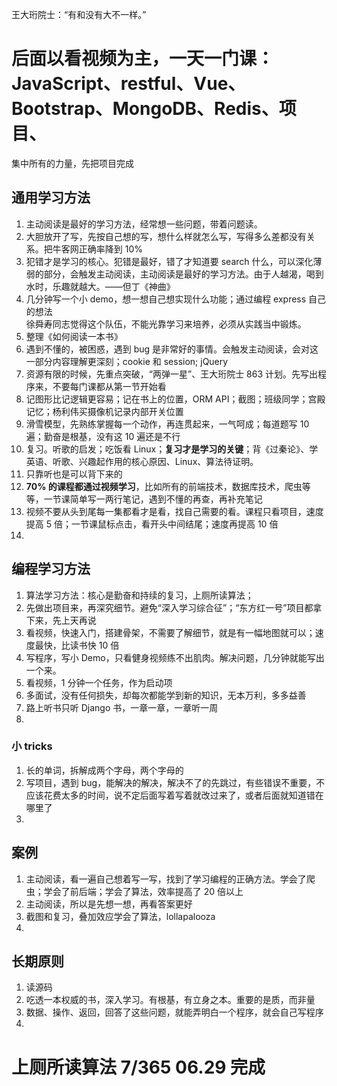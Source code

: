 
王大珩院士：“有和没有大不一样。”  
# 后面以看视频为主，一天一门课：JavaScript、restful、Vue、Bootstrap、MongoDB、Redis、项目、
集中所有的力量，先把项目完成

## 通用学习方法
1. 主动阅读是最好的学习方法，经常想一些问题，带着问题读。
2. 大胆放开了写，先按自己想的写，想什么样就怎么写，写得多么差都没有关系。把牛客网正确率降到 10%  
3. 犯错才是学习的核心。犯错是最好，错了才知道要 search 什么，可以深化薄弱的部分，会触发主动阅读，主动阅读是最好的学习方法。由于人越渴，喝到水时，乐趣就越大。——但丁《神曲》
4. 几分钟写一个小 demo，想一想自己想实现什么功能；通过编程 express 自己的想法  
徐舜寿同志觉得这个队伍，不能光靠学习来培养，必须从实践当中锻炼。  
4. 整理《如何阅读一本书》
5. 遇到不懂的，被困惑，遇到 bug 是非常好的事情。会触发主动阅读，会对这一部分内容理解更深刻；cookie 和 session; jQuery 
6. 资源有限的时候，先重点突破，“两弹一星”、王大珩院士 863 计划。先写出程序来，不要每门课都从第一节开始看
7. 记图形比记逻辑更容易；记在书上的位置，ORM API；截图；班级同学；宫殿记忆；杨利伟买摄像机记录内部开关位置  
8. 滑雪模型，先熟练掌握每一个动作，再连贯起来，一气呵成；每道题写 10 遍；勤奋是根基，没有这 10 遍还是不行    
9. 复习。听歌的启发；吃饭看 Linux；**复习才是学习的关键**；背《过秦论》、学英语、听歌、兴趣起作用的核心原因、Linux、算法待证明。  
10. 只靠听也是可以背下来的  
11. **70% 的课程都通过视频学习**，比如所有的前端技术，数据库技术，爬虫等等，一节课简单写一两行笔记，遇到不懂的再查，再补充笔记
12. 视频不要从头到尾每一集都看才是看，找自己需要的看。课程只看项目，速度提高 5 倍；一节课鼠标点击，看开头中间结尾；速度再提高 10 倍  
13. 



## 编程学习方法
1. 算法学习方法：核心是勤奋和持续的复习，上厕所读算法；
2. 先做出项目来，再深究细节。避免“深入学习综合征”；“东方红一号”项目都拿下来，先上天再说
3. 看视频，快速入门，搭建骨架，不需要了解细节，就是有一幅地图就可以；速度最快，比读书快 10 倍
4. 写程序，写小 Demo，只看健身视频练不出肌肉。解决问题，几分钟就能写出一个来。
5. 看视频，1 分钟一个任务，作为启动项  
6. 多面试，没有任何损失，却每次都能学到新的知识，无本万利，多多益善  
7. 路上听书只听 Django 书，一章一章，一章听一周  
8. 


### 小 tricks
1. 长的单词，拆解成两个字母，两个字母的  
2. 写项目，遇到 bug，能解决的解决，解决不了的先跳过，有些错误不重要，不应该花费太多的时间，说不定后面写着写着就改过来了，或者后面就知道错在哪里了  
3. 


## 案例  
1. 主动阅读，看一遍自己想着写一写，找到了学习编程的正确方法。学会了爬虫；学会了前后端；学会了算法，效率提高了 20 倍以上      
2. 主动阅读，所以是先想一想，再看答案更好  
3. 截图和复习，叠加效应学会了算法，lollapalooza  
4.  


## 长期原则  
1. 读源码
2. 吃透一本权威的书，深入学习。有根基，有立身之本。重要的是质，而非量
3. 数据、操作、返回，回答了这些问题，就能弄明白一个程序，就会自己写程序
4. 

# 上厕所读算法 7/365  06.29 完成  
